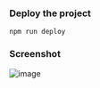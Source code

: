### Deploy the project
````
npm run deploy
````
### Screenshot
![image](https://user-images.githubusercontent.com/26710554/124381248-08a39000-dcf4-11eb-9646-10b1aeac5933.png)
